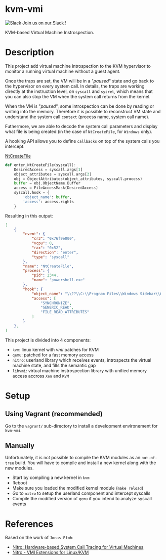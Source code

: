 # kvm-vmi

[![Slack](https://maxcdn.icons8.com/Color/PNG/48/Mobile/slack-48.png)](https://kvm-vmi.slack.com) [Join us on our Slack !](https://kvm-vmi.slack.com)

KVM-based Virtual Machine Instrospection.

# Description

This project add virtual machine introspection to the KVM hypervisor
to monitor a running virtual machine without a guest agent.

Once the traps are set, the VM will be in a "_paused_" state and go back to the
hypervisor on every system call.
In details, the traps are working directly at the instruction level, on `syscall`
and `sysret`, which means that you can also stop the VM when the system call
returns from the kernel.

When the VM is "_paused_", some introspection can be done by reading or writing
into the memory. Therefore it is possible to reconstruct VM state and understand
the system call `context` (process name, system call name).

Futhermore, we are able to decode the system call
parameters and display what file is being created (in the case of `NtCreateFile`,
for `Windows` only).

A hooking API allows you to define `callbacks` on top of the system calls you intercept:

[NtCreateFile](https://msdn.microsoft.com/en-us/library/bb432380.aspx)
~~~Python
def enter_NtCreateFile(syscall):
    DesiredAccess = syscall.args[1]
    object_attributes = syscall.args[2]
    obj = ObjectAttributes(object_attributes, syscall.process)
    buffer = obj.ObjectName.Buffer
    access = FileAccessMask(DesiredAccess)
    syscall.hook = {
        'object_name': buffer,
        'access': access.rights
    }
~~~

Resulting in this output:

~~~JSON
[
    {
        "event": {
            "cr3": "0x76f9e000",
            "vcpu": 0,
            "rax": "0x52",
            "direction": "enter",
            "type": "syscall"
        },
        "name": "NtCreateFile",
        "process": {
            "pid": 2344,
            "name": "powershell.exe"
        },
        "hook": {
            "object_name": "\\??\\C:\\Program Files\\Windows Sidebar\\Gadgets\\PicturePuzzle.Gadget\\en-US\\gadget.xml",
            "access": [
                "SYNCHRONIZE",
                "GENERIC_READ",
                "FILE_READ_ATTRIBUTES"
            ]
        }
    },
]
~~~


This project is divided into 4 components:
- `kvm`: linux kernel with _vmi_ patches for KVM
- `qemu`: patched for a fast memory access
- `nitro`: userland library which receives events, introspects the virtual
  machine state, and fills the semantic gap
- `libvmi`: virtual machine instrospection library with unified memory access
  accross `Xen` and `KVM`

# Setup

## Using Vagrant (recommended)

Go to the `vagrant/` sub-directory to install a development environement for `kvm-vmi`

## Manually

Unfortunately, it is not possible to compile the KVM modules as an `out-of-tree`
build. You will have to compile and install a new kernel along with the new modules.

- Start by compiling a new kernel in `kvm`
- Reboot
- Make sure you loaded the modified kernel module (`make reload`)
- Go to `nitro` to setup the userland component and intercept syscalls
- Compile the modified version of `qemu` if you intend to analyze syscall events


# References

Based on the work of `Jonas Pfoh`:
- [Nitro: Hardware-based System Call Tracing for Virtual Machines](https://www.sec.in.tum.de/assets/staff/pfoh/PfohSchneider2011a.pdf)
- [Nitro - VMI Extensions for Linux/KVM](http://nitro.pfoh.net/)
